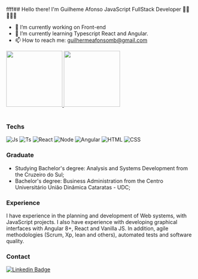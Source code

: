 ffff## Hello there! I'm Guilheme Afonso JavaScript FullStack Developer 👋🏼 👨🏻‍💻

- 🔭 I’m currently working on Front-end
- 🌱 I’m currently learning Typescript React and Angular.
- 📫 How to reach me: guilhermeafonsomb@gmail.com

<div align="left">
  <a href="https://github.com/guilhermeafonsomb">
  <img height="150em" src="https://github-readme-stats.vercel.app/api?username=guilhermeafonsomb&show_icons=true&theme=gotham&include_all_commits=true&count_private=true"/>
  <img height="150em" src="https://github-readme-stats.vercel.app/api/top-langs/?username=guilhermeafonsomb&theme=gotham&layout=compact&langs_count=7"/>
</a>
</div>

<div style="display: inline_block"><br>
  <h3>Techs</h3>
   <img alt="Js" src="https://img.shields.io/badge/JavaScript-323330?style=for-the-badge&logo=javascript&logoColor=F7DF1E" />
   <img alt="Ts" src="https://img.shields.io/badge/TypeScript-007ACC?style=for-the-badge&logo=typescript&logoColor=white" />
   <img alt="React" src="https://img.shields.io/badge/React-20232A?style=for-the-badge&logo=react&logoColor=61DAFB" />
   <img alt="Node" src="https://img.shields.io/badge/Node-20232A?style=for-the-badge&logo=node&logoColor=61DAFB" />
   <img alt="Angular" src="https://img.shields.io/badge/Angular-DD0031?style=for-the-badge&logo=angular&logoColor=white" />
   <img alt="HTML" src="https://img.shields.io/badge/HTML5-E34F26?style=for-the-badge&logo=html5&logoColor=white" />
   <img alt="CSS" src="https://img.shields.io/badge/CSS3-1572B6?style=for-the-badge&logo=css3&logoColor=white" />       
</div>

<div>
  <h3>Graduate</h3>
  <ul>
    <li>Studying Bachelor's degree: Analysis and Systems Development from the Cruzeiro do Sul;</li>
    <li>Bachelor's degree: Business Administration from the Centro Universitário União Dinâmica Cataratas - UDC;</li>
  </ul>
</div>

<div>
  <h3>Experience</h3>
  I have experience in the planning and development of Web systems, with JavaScript projects. I also have experience with developing graphical interfaces with  Angular   8+, React and Vanilla JS. In addition, agile methodologies (Scrum, Xp, lean and others), automated tests and software quality.
</div>

### Contact 
[![Linkedin Badge](https://img.shields.io/badge/-Linkedin-blue?style=flat-square&logo=Linkedin&link=https://www.linkedin.com/in/guilherme-amb/)](https://www.linkedin.com/in/guilherme-amb/)
